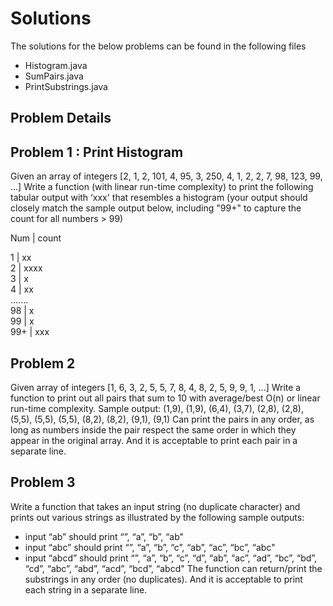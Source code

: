# Solutions

The solutions for the below problems can be found in the following files

* Histogram.java
* SumPairs.java
* PrintSubstrings.java

## Problem Details

## Problem 1 : Print Histogram <br/>

Given an array of integers [2, 1, 2, 101, 4, 95, 3, 250, 4, 1, 2, 2, 7, 98, 123, 99, ...]
Write a function (with linear run-time complexity) to print the following tabular output with ‘xxx' that resembles a histogram (your output should closely match the sample output below, including "99+" to capture the count for all numbers > 99)

Num | count <br/>

1 | xx <br/>
2 | xxxx <br/>
3 | x <br/>
4 | xx <br/>
....... <br/>
98 | x <br/>
99 | x <br/>
99+ | xxx <br/>

## Problem 2 <br/>

Given array of integers [1, 6, 3, 2, 5, 5, 7, 8, 4, 8, 2, 5, 9, 9, 1, ...]
Write a function to print out all pairs that sum to 10 with average/best O(n) or linear run-time complexity.
Sample output: (1,9), (1,9), (6,4), (3,7), (2,8), (2,8), (5,5), (5,5), (5,5), (8,2), (8,2), (9,1), (9,1)
Can print the pairs in any order, as long as numbers inside the pair respect the same order in which they appear in the original array. And it is acceptable to print each pair in a separate line.

## Problem 3 <br/>
Write a function that takes an input string (no duplicate character) and prints out various strings as illustrated by the following sample outputs:
- input “ab” should print “”, “a”, “b”, “ab"
- input “abc” should print “”, “a”, “b”, “c”, “ab”, “ac”, “bc”, “abc"
- input “abcd” should print “”, “a”, “b”, “c”, “d”, “ab”, “ac”, “ad”, “bc”, “bd”, “cd”, “abc”, “abd”, “acd”, “bcd”, “abcd"
The function can return/print the substrings in any order (no duplicates). And it is acceptable to print each string in a separate line.
